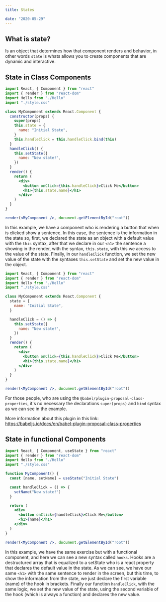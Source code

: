 ```yaml
---
title: States

date: "2020-05-29"
---
```


## What is state?

Is an object that determines how that component renders and behavior, in other words `state` is whats allows you to create components that are dynamic and interactive.

## State in Class Components

```jsx
import React, { Component } from "react"
import { render } from "react-dom"
import Hello from "./Hello"
import "./style.css"

class MyComponent extends React.Component {
  constructor(props) {
    super(props)
    this.state = {
      name: "Initial State",
    }
    this.handleClick = this.handleClick.bind(this)
  }
  handleClick() {
    this.setState({
      name: "New state!",
    })
  }
  render() {
    return (
      <div>
        <button onClick={this.handleClick}>Click Me</button>
        <h1>{this.state.name}</h1>
      </div>
    )
  }
}

render(<MyComponent />, document.getElementById("root"))
```

In this example, we have a component who is rendering a button that when is clicked show a sentence. In this case, the sentence is the information in the state so, first, we declared the state as an object with a default value with the `this` syntax, after that we declare in our `<h1>` the sentence a showing in the render, with the syntax, `this.state`, with this we access to the value of the state.
Finally, in our `handleClick` function, we set the new value of the state with the syntaxes `this.setState` and set the new value in the object.

```jsx
import React, { Component } from "react"
import { render } from "react-dom"
import Hello from "./Hello"
import "./style.css"

class MyComponent extends React.Component {
  state = {
    name: "Initial State",
  }

  handleClick = () => {
    this.setState({
      name: "New state!",
    })
  }
  render() {
    return (
      <div>
        <button onClick={this.handleClick}>Click Me</button>
        <h1>{this.state.name}</h1>
      </div>
    )
  }
}

render(<MyComponent />, document.getElementById("root"))
```

For those people, who are using the `@babel/plugin-proposal-class-properties`, it's no necessary the declarations `super(props)` and `bind` syntax as we can see in the example.

More information about this plugin in this link: https://babeljs.io/docs/en/babel-plugin-proposal-class-properties

## State in functional Components

```jsx
import React, { Component, useState } from "react"
import { render } from "react-dom"
import Hello from "./Hello"
import "./style.css"

function MyComponent() {
  const [name, setName] = useState("Initial State")

  const handleClick = () => {
    setName("New state!")
  }

  return (
    <div>
      <button onClick={handleClick}>Click Me</button>
      <h1>{name}</h1>
    </div>
  )
}

render(<MyComponent />, document.getElementById("root"))
```

In this example, we have the same exercise but with a functional component, and here we can see a new syntax called `hooks`.
Hooks are a destructured array that is equalized to a setState who is a react property that declares the default value in the state.
As we can see, we have our same `<h1>` with the same sentence to render in the screen, but this time, to show the information from the state, we just declare the first variable (name) of the hook in brackets.
Finally our function `handleClick`, with the same logic, we set the new value of the state, using the second variable of the hook (which is always a function) and declares the new value.
